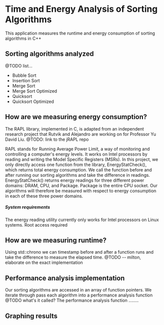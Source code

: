 # Time and Energy Analysis of Sorting Algorithms

This application measures the runtime and energy consumption of sorting algorithms in C++

## Sorting algorithms analyzed
@TODO list...
+ Bubble Sort
+ Insertion Sort
+ Merge Sort
+ Merge Sort Optimized
+ Quicksort
+ Quicksort Optimized

## How are we measuring energy consumption?
The RAPL library, implemented in C, is adapted from an independent research project that Rutvik and Alejandro are working on for Professor Yu David Liu. @TODO: link to the jRAPL repo

RAPL stands for Running Average Power Limit, a way of monitoring and controlling a computer's energy levels. It works on Intel processors by reading and writing the Model Specific Registers (MSRs). In this project, we only directly access one function from the library, EnergyStatCheck(), which returns total energy consumption. We call the function before and after running our sorting algorithms and take the difference in readings.
EnergyStatCheck() returns energy readings for three different power domains: DRAM, CPU, and Package. Package is the entire CPU socket. Our algorithms will therefore be measured with respect to energy consumption in each of these three power domains.
   ##### System requirements
   The energy reading utility currently only works for Intel processors on Linux systems. Root access required

## How are we measuring runtime?
Using std::chrono we can timestamp before and after a function runs and take the difference to measure the elapsed time.
@TODO -- milton, elaborate on the exact implementation

## Performance analysis implementation
Our sorting algorithms are accessed in an array of function pointers. We iterate through pass each algorithm into a performance analysis function @TODO what's it called?
The performance analysis function ........

## Graphing results
